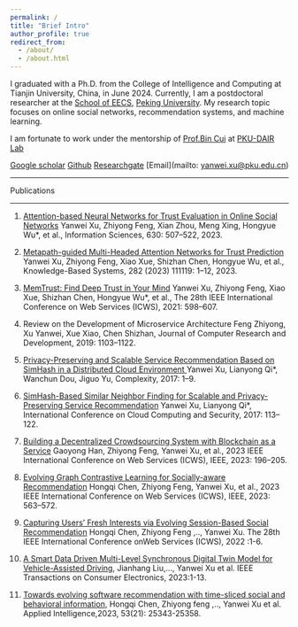 ```yaml
---
permalink: /
title: "Brief Intro"
author_profile: true
redirect_from: 
  - /about/
  - /about.html
---
```


I graduated with a Ph.D. from the College of Intelligence and Computing at Tianjin University, China, in June 2024. Currently, I am a postdoctoral researcher at the [School of EECS](https://eecs.pku.edu.cn/), [Peking University](https://www.pku.edu.cn/). My research topic focuses on online social networks, recommendation systems, and machine learning.

 I am fortunate to work under the mentorship of [Prof.Bin Cui](https://cuibinpku.github.io/papers.html) at [PKU-DAIR Lab](https://github.com/PKU-DAIR)

 [Google scholar](https://scholar.google.com/citations?hl=en&user=02Lqil0AAAAJ) [Github](https://github.com/DiversityCloud) [Researchgate](https://www.researchgate.net/profile/Yanwei-Xu-3)  [Email](mailto: yanwei.xu@pku.edu.cn)

---

Publications
 
---


1. [Attention-based Neural Networks for Trust Evaluation in Online Social Networks](https://www.sciencedirect.com/science/article/abs/pii/S0020025523002396)
Yanwei Xu, Zhiyong Feng, Xian Zhou, Meng Xing, Hongyue Wu*, et al., Information Sciences, 630: 507–522, 2023.

2. [Metapath-guided Multi-Headed Attention Networks for Trust Prediction](https://www.sciencedirect.com/science/article/abs/pii/S0950705123008699)
Yanwei Xu, Zhiyong Feng, Xiao Xue, Shizhan Chen, Hongyue Wu, et al., Knowledge-Based Systems, 282 (2023) 111119: 1–12, 2023.

3. [MemTrust: Find Deep Trust in Your Mind](https://ieeexplore.ieee.org/abstract/document/9590222)
Yanwei Xu, Zhiyong Feng, Xiao Xue, Shizhan Chen, Hongyue Wu*, et al., The 28th IEEE International Conference on Web Services (ICWS), 2021: 598–607.

4. Review on the Development of Microservice Architecture
Feng Zhiyong, Xu Yanwei, Xue Xiao, Chen Shizhan, Journal of Computer Research and Development, 2019: 1103–1122.

5. [Privacy-Preserving and Scalable Service Recommendation Based on SimHash in a Distributed Cloud Environment ](https://onlinelibrary.wiley.com/doi/10.1155/2017/3437854)
Yanwei Xu, Lianyong Qi*, Wanchun Dou, Jiguo Yu, Complexity, 2017: 1–9.

6. [SimHash-Based Similar Neighbor Finding for Scalable and Privacy-Preserving Service Recommendation](https://link.springer.com/chapter/10.1007/978-3-319-68542-7_10)
Yanwei Xu, Lianyong Qi*, International Conference on Cloud Computing and Security, 2017: 113–122.

7. [Building a Decentralized Crowdsourcing System with Blockchain as a Service](https://ieeexplore.ieee.org/document/10248301)
Gaoyong Han, Zhiyong Feng, Yanwei Xu, et al., 2023 IEEE International Conference on Web Services (ICWS), IEEE, 2023: 196–205.

8. [Evolving Graph Contrastive Learning for Socially-aware Recommendation](https://ieeexplore.ieee.org/document/10248312)
Hongqi Chen, Zhiyong Feng, Yanwei Xu, et al., 2023 IEEE International Conference on Web Services (ICWS), IEEE, 2023: 563–572.

9. [Capturing Users’ Fresh Interests via Evolving Session-Based Social Recommendation](https://ieeexplore.ieee.org/document/9885271)  Hongqi Chen, Zhiyong Feng ,.., Yanwei Xu. The 28th IEEE International Conference onWeb Services (ICWS), 2022 :1-6.
    
10. [A Smart Data Driven Multi-Level Synchronous Digital Twin Model for Vehicle-Assisted Driving](https://ieeexplore.ieee.org/document/10356772), Jianhang Liu,..., Yanwei Xu et al. IEEE Transactions on Consumer Electronics, 2023:1-13.

11. [Towards evolving software recommendation with time-sliced social and behavioral information](https://link.springer.com/article/10.1007/s10489-023-04852-6),
Hongqi Chen, Zhiyong feng ,.., Yanwei Xu et al. Applied Intelligence,2023, 53(21): 25343-25358.


